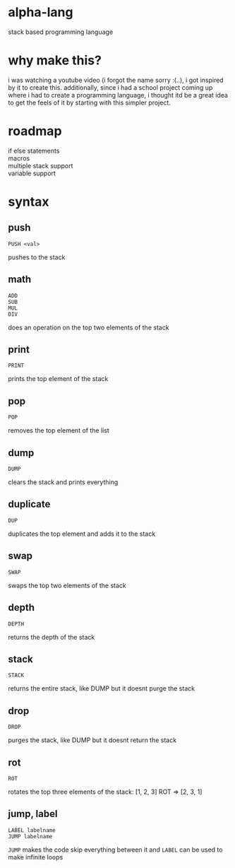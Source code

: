 # alpha-lang
stack based programming language

# why make this?
i was watching a youtube video (i forgot the name sorry :(..), i got inspired by it to create this. additionally, since i had a school project coming up where i had to create a programming language, i thought itd be a great idea to get the feels of it by starting with this simpler project. 

# roadmap
if else statements  
macros  
multiple stack support  
variable support  

# syntax
## push
```
PUSH <val>
```

pushes <val> to the stack

## math
```
ADD
SUB
MUL
DIV
```

does an operation on the top two elements of the stack

## print
```
PRINT
```
prints the top element of the stack

## pop
```
POP
```
removes the top element of the list 

## dump
```
DUMP
```

clears the stack and prints everything

## duplicate
```
DUP
```

duplicates the top element and adds it to the stack

## swap
```
SWAP
```

swaps the top two elements of the stack

## depth
```
DEPTH
```

returns the depth of the stack

## stack
```
STACK
```

returns the entire stack, like DUMP but it doesnt purge the stack

## drop
```
DROP
```

purges the stack, like DUMP but it doesnt return the stack

## rot
```
ROT
```

rotates the top three elements of the stack:
[1, 2, 3] ROT => [2, 3, 1]

## jump, label
```
LABEL labelname
JUMP labelname
```

`JUMP` makes the code skip everything between it and `LABEL`
can be used to make infinite loops


